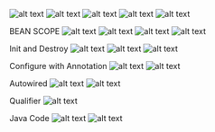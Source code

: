 ![alt text](images/image-1.png)
![alt text](images/image.png)
![alt text](images/-3.png)
![alt text](images/image-2.png)
![alt text](images/image-4.png)

BEAN SCOPE
![alt text](images/image-5.png)
![alt text](images/image-6.png)
![alt text](images/image-7.png)
![alt text](images/image-8.png)

Init and Destroy
![alt text](images/image-9.png)
![alt text](images/image-10.png)
![alt text](images/image-11.png)

Configure with Annotation
![alt text](images/image11.png)
![alt text](images/image12.png)

Autowired
![alt text](image.png)
![alt text](image-1.png)

Qualifier
![alt text](image-2.png)

Java Code
![alt text](image-3.png)
![alt text](image-4.png)
